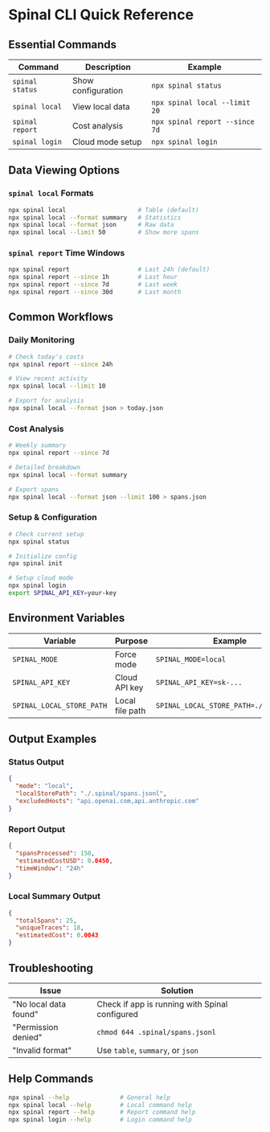 # Spinal CLI Quick Reference

## Essential Commands

| Command | Description | Example |
|---------|-------------|---------|
| `spinal status` | Show configuration | `npx spinal status` |
| `spinal local` | View local data | `npx spinal local --limit 20` |
| `spinal report` | Cost analysis | `npx spinal report --since 7d` |
| `spinal login` | Cloud mode setup | `npx spinal login` |

## Data Viewing Options

### `spinal local` Formats
```bash
npx spinal local                    # Table (default)
npx spinal local --format summary   # Statistics
npx spinal local --format json      # Raw data
npx spinal local --limit 50         # Show more spans
```

### `spinal report` Time Windows
```bash
npx spinal report                   # Last 24h (default)
npx spinal report --since 1h        # Last hour
npx spinal report --since 7d        # Last week
npx spinal report --since 30d       # Last month
```

## Common Workflows

### Daily Monitoring
```bash
# Check today's costs
npx spinal report --since 24h

# View recent activity
npx spinal local --limit 10

# Export for analysis
npx spinal local --format json > today.json
```

### Cost Analysis
```bash
# Weekly summary
npx spinal report --since 7d

# Detailed breakdown
npx spinal local --format summary

# Export spans
npx spinal local --format json --limit 100 > spans.json
```

### Setup & Configuration
```bash
# Check current setup
npx spinal status

# Initialize config
npx spinal init

# Setup cloud mode
npx spinal login
export SPINAL_API_KEY=your-key
```

## Environment Variables

| Variable | Purpose | Example |
|----------|---------|---------|
| `SPINAL_MODE` | Force mode | `SPINAL_MODE=local` |
| `SPINAL_API_KEY` | Cloud API key | `SPINAL_API_KEY=sk-...` |
| `SPINAL_LOCAL_STORE_PATH` | Local file path | `SPINAL_LOCAL_STORE_PATH=./data.jsonl` |

## Output Examples

### Status Output
```json
{
  "mode": "local",
  "localStorePath": "./.spinal/spans.jsonl",
  "excludedHosts": "api.openai.com,api.anthropic.com"
}
```

### Report Output
```json
{
  "spansProcessed": 150,
  "estimatedCostUSD": 0.0450,
  "timeWindow": "24h"
}
```

### Local Summary Output
```json
{
  "totalSpans": 25,
  "uniqueTraces": 18,
  "estimatedCost": 0.0043
}
```

## Troubleshooting

| Issue | Solution |
|-------|----------|
| "No local data found" | Check if app is running with Spinal configured |
| "Permission denied" | `chmod 644 .spinal/spans.jsonl` |
| "Invalid format" | Use `table`, `summary`, or `json` |

## Help Commands

```bash
npx spinal --help              # General help
npx spinal local --help        # Local command help
npx spinal report --help       # Report command help
npx spinal login --help        # Login command help
```

